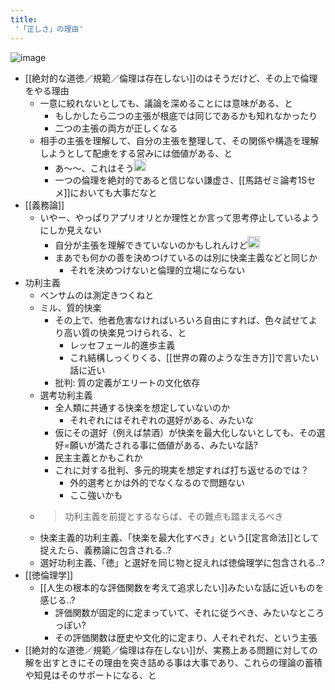 ```yaml
---
title:
 '「正しさ」の理由'
---
```


![image](https://images-na.ssl-images-amazon.com/images/I/81Z5RavzgeL.jpg)

- [[絶対的な道徳／規範／倫理は存在しない]]のはそうだけど、その上で倫理をやる理由
    - 一意に絞れないとしても、議論を深めることには意味がある、と
        - もしかしたら二つの主張が根底では同じであるかも知れなかったり
        - 二つの主張の両方が正しくなる
    - 相手の主張を理解して、自分の主張を整理して、その関係や構造を理解しようとして配慮をする営みには価値がある、と
        - あ〜〜、これはそう<img src='https://scrapbox.io/api/pages/blu3mo-public/blu3mo/icon' alt='blu3mo.icon' height="19.5"/>
        - 一つの倫理を絶対的であると信じない謙虚さ、[[馬路ゼミ論考1Sセメ]]においても大事だなと
- [[義務論]]
    - いやー、やっぱりアプリオリとか理性とか言って思考停止しているようにしか見えない
        - 自分が主張を理解できていないのかもしれんけど<img src='https://scrapbox.io/api/pages/blu3mo-public/blu3mo/icon' alt='blu3mo.icon' height="19.5"/>
        - まあでも何かの善を決めつけているのは別に快楽主義などと同じか
            - それを決めつけないと倫理的立場にならない
- 功利主義
    - ベンサムのは測定きつくねと
    - ミル、質的快楽
        - その上で、他者危害なければいろいろ自由にすれば、色々試せてより高い質の快楽見つけられる、と
            - レッセフェール的進歩主義
            - これ結構しっくりくる、[[世界の霧のような生き方]]で言いたい話に近い
        - 批判: 質の定義がエリートの文化依存
    - 選考功利主義
        - 全人類に共通する快楽を想定していないのか
            - それぞれにはそれぞれの選好がある、みたいな
        - 仮にその選好（例えば禁酒）が快楽を最大化しないとしても、その選好=願いが満たされる事に価値がある、みたいな話?
        - 民主主義とかもこれか
        - これに対する批判、多元的現実を想定すれば打ち返せるのでは？
            - 外的選考とかは外的でなくなるので問題ない
            - ここ強いかも
    - > 功利主義を前提とするならば、その難点も踏まえるべき
    - 快楽主義的功利主義、「快楽を最大化すべき」という[[定言命法]]として捉えたら、義務論に包含される..?
    - 選好功利主義、「徳」と選好を同じ物と捉えれば徳倫理学に包含される..?
- [[徳倫理学]]
    - [[人生の根本的な評価関数を考えて追求したい]]みたいな話に近いものを感じる..?
        - 評価関数が固定的に定まっていて、それに従うべき、みたいなところっぽい?
        - その評価関数は歴史や文化的に定まり、人それぞれだ、という主張
- [[絶対的な道徳／規範／倫理は存在しない]]が、実務上ある問題に対しての解を出すときにその理由を突き詰める事は大事であり、これらの理論の蓄積や知見はそのサポートになる、と
